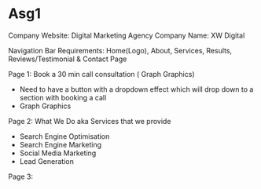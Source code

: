 # Asg1

Company Website: Digital Marketing Agency
Company Name: XW Digital

Navigation Bar Requirements: 
Home(Logo), About, Services, Results, Reviews/Testimonial & Contact Page

Page 1: Book a 30 min call consultation ( Graph Graphics)
- Need to have a button with a dropdown effect which will drop down to a section with booking a call
- Graph Graphics

Page 2: What We Do aka Services that we provide
- Search Engine Optimisation
- Search Engine Marketing
- Social Media Marketing
- Lead Generation

Page 3:



















